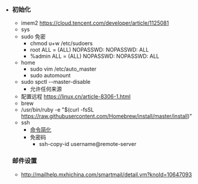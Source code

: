 * ### 初始化

  - imem2 https://cloud.tencent.com/developer/article/1125081
  - sys
  - sudo 免密
    - chmod u+w /etc/sudoers
    - root ALL = (ALL) NOPASSWD: NOPASSWD: ALL
    - %admin ALL = (ALL) NOPASSWD: NOPASSWD: ALL
  - home
    - sudo vim /etc/auto_master
    - sudo automount
  - sudo spctl --master-disable
    - 允许任何来源
  - 配置远程 https://linux.cn/article-8306-1.html
  - brew
  - /usr/bin/ruby -e "$(curl -fsSL https://raw.githubusercontent.com/Homebrew/install/master/install)"
  - ssh
    - [命令简化](https://linux.cn/article-8306-1.html)
    - 免密码
      - ssh-copy-id username@remote-server

  ### 邮件设置

  - http://mailhelp.mxhichina.com/smartmail/detail.vm?knoId=10647093